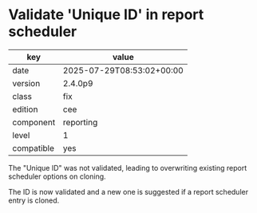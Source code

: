 [//]: # (werk v2)
# Validate 'Unique ID' in report scheduler

key        | value
---------- | ---
date       | 2025-07-29T08:53:02+00:00
version    | 2.4.0p9
class      | fix
edition    | cee
component  | reporting
level      | 1
compatible | yes

The "Unique ID" was not validated, leading to overwriting existing report
scheduler options on cloning.

The ID is now validated and a new one is suggested if a report scheduler entry
is cloned.
